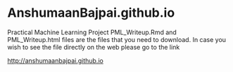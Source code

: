 # AnshumaanBajpai.github.io
Practical Machine Learning Project
PML_Writeup.Rmd and PML_Writeup.html files are the files that you need to download. In case you wish to see the file directly on the web please go to the link

http://anshumaanbajpai.github.io
